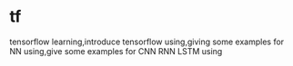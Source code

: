 # tf
tensorflow learning,introduce tensorflow using,giving some examples for NN using,give some examples for CNN RNN LSTM using
